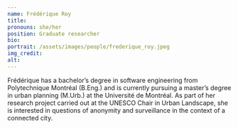 ```yaml
---
name: Frédérique Roy
title:
pronouns: she/her
position: Graduate researcher
bio:
portrait: /assets/images/people/frederique_roy.jpeg
img_credit:
alt:
---
```

Frédérique has a bachelor’s degree in software engineering from Polytechnique Montréal (B.Eng.) and is currently pursuing a master’s degree in urban planning (M.Urb.) at the Université de Montréal. As part of her research project carried out at the UNESCO Chair in Urban Landscape, she is interested in questions of anonymity and surveillance in the context of a connected city.